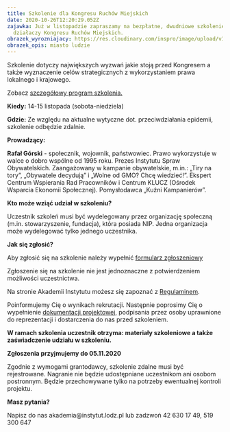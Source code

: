 ```yaml
---
title: Szkolenie dla Kongresu Ruchów Miejskich
date: 2020-10-26T12:20:29.052Z
zajawka: Już w listopadzie zapraszamy na bezpłatne, dwudniowe szkolenie
  działaczy Kongresu Ruchów Miejskich.
obrazek_wyrozniajacy: https://res.cloudinary.com/inspro/image/upload/v1603714800/aiso/Zdj%C4%99cia%20szkolenia/Br%C4%85zowy_Vintage_Zdj%C4%99cie_Kola%C5%BC_Post_na_Facebooku768x460.jpg
obrazek_opis: miasto ludzie
---
```

Szkolenie dotyczy największych wyzwań jakie stoją przed Kongresem a także wyznaczenie celów strategicznych z wykorzystaniem prawa lokalnego i krajowego.

Zobacz [szczegółowy program szkolenia.](https://res.cloudinary.com/inspro/image/upload/v1603715305/aiso/Program_Akademia_KRM.pdf)

**Kiedy:** 14-15 listopada (sobota-niedziela)

**Gdzie:** Ze względu na aktualne wytyczne dot. przeciwdziałania epidemii, szkolenie odbędzie zdalnie.

**Prowadzący:** 

**Rafał Górski** - społecznik, wojownik, państwowiec. Prawo wykorzystuje w walce o dobro wspólne od 1995 roku. Prezes Instytutu Spraw Obywatelskich. Zaangażowany w kampanie obywatelskie, m.in.: „Tiry na tory”, „Obywatele decydują” i „Wolne od GMO? Chcę wiedzieć!”. Ekspert Centrum Wspierania Rad Pracowników i Centrum KLUCZ (Ośrodek Wsparcia Ekonomii Społecznej). Pomysłodawca „Kuźni Kampanierów”.

**Kto może wziąć udział w szkoleniu?**

Uczestnik szkoleń musi być wydelegowany przez organizację społeczną (m.in. stowarzyszenie, fundacja), która posiada NIP. Jedna organizacja może wydelegować tylko jednego uczestnika.

**Jak się zgłosić?**

Aby zgłosić się na szkolenie należy wypełnić [formularz zgłoszeniowy ](https://forms.gle/QDVnGAVcfetC9gTW8)

Zgłoszenie się na szkolenie nie jest jednoznaczne z potwierdzeniem możliwości uczestnictwa.

Na stronie Akademii Instytutu możesz się zapoznać z [Regulaminem](https://res.cloudinary.com/inspro/raw/upload/v1601120217/aiso/regulamin_z_zalacznikami.zip).

Poinformujemy Cię o wynikach rekrutacji. Następnie poprosimy Cię o wypełnienie [dokumentacji projektowej](https://res.cloudinary.com/inspro/raw/upload/v1595492482/aiso/dokumenty_przystapienia_do_projektu.zip), podpisania przez osoby uprawnione do reprezentacji i dostarczenia do nas przed szkoleniem.

**W ramach szkolenia uczestnik otrzyma: materiały szkoleniowe a także zaświadczenie udziału w szkoleniu.** 

**Zgłoszenia przyjmujemy do 05.11.2020**

Zgodnie z wymogami grantodawcy, szkolenie zdalne musi być rejestrowane. Nagranie nie będzie udostępniane uczestnikom ani osobom postronnym. Będzie przechowywane tylko na potrzeby ewentualnej kontroli projektu.

**Masz pytania?**

Napisz do nas &#97;&#107;a&#100;&#101;&#109;i&#97;&#64;&#105;nstyt&#117;&#116;.&#108;&#111;&#100;&#122;.pl lub zadzwoń 42 630 17 49, 519 300 647